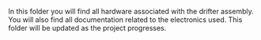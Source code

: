 In this folder you will find all hardware associated with the drifter assembly. You will also find all documentation related to the electronics used.
This folder will be updated as the project progresses.
